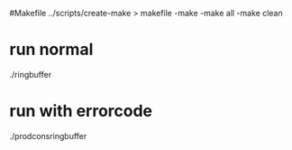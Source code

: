 #Makefile
../scripts/create-make > makefile
-make 
-make all
-make clean

# run normal
./ringbuffer
# run with errorcode
./prodconsringbuffer
